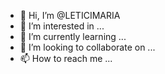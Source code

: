- 👋 Hi, I’m @LETICIMARIA
- 👀 I’m interested in ...
- 🌱 I’m currently learning ...
- 💞️ I’m looking to collaborate on ...
- 📫 How to reach me ...

<!---
LETICIMARIA/LETICIMARIA is a ✨ special ✨ repository because its `README.md` (this file) appears on your GitHub profile.
You can click the Preview link to take a look at your changes.
--->
